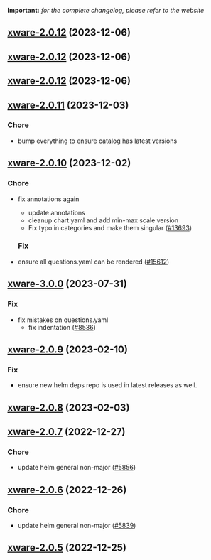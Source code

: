 **Important:**
*for the complete changelog, please refer to the website*




## [xware-2.0.12](https://github.com/truecharts/charts/compare/xware-2.0.11...xware-2.0.12) (2023-12-06)




## [xware-2.0.12](https://github.com/truecharts/charts/compare/xware-2.0.11...xware-2.0.12) (2023-12-06)




## [xware-2.0.12](https://github.com/truecharts/charts/compare/xware-2.0.11...xware-2.0.12) (2023-12-06)




## [xware-2.0.11](https://github.com/truecharts/charts/compare/xware-2.0.10...xware-2.0.11) (2023-12-03)

### Chore

- bump everything to ensure catalog has latest versions
  
  


## [xware-2.0.10](https://github.com/truecharts/charts/compare/xware-3.0.0...xware-2.0.10) (2023-12-02)

### Chore

- fix annotations again
  - update annotations
  - cleanup chart.yaml and add min-max scale version
  - Fix typo in categories and make them singular ([#13693](https://github.com/truecharts/charts/issues/13693))
  
  ### Fix

- ensure all questions.yaml can be rendered ([#15612](https://github.com/truecharts/charts/issues/15612))
  
  











## [xware-3.0.0](https://github.com/truecharts/charts/compare/xware-2.0.9...xware-3.0.0) (2023-07-31)

### Fix

- fix mistakes on questions.yaml
  - fix indentation ([#8536](https://github.com/truecharts/charts/issues/8536))
  
  


## [xware-2.0.9](https://github.com/truecharts/charts/compare/xware-2.0.8...xware-2.0.9) (2023-02-10)

### Fix

- ensure new helm deps repo is used in latest releases as well.
  
  


## [xware-2.0.8](https://github.com/truecharts/charts/compare/xware-2.0.7...xware-2.0.8) (2023-02-03)




## [xware-2.0.7](https://github.com/truecharts/charts/compare/xware-2.0.6...xware-2.0.7) (2022-12-27)

### Chore

- update helm general non-major ([#5856](https://github.com/truecharts/charts/issues/5856))
  
  


## [xware-2.0.6](https://github.com/truecharts/charts/compare/xware-2.0.5...xware-2.0.6) (2022-12-26)

### Chore

- update helm general non-major ([#5839](https://github.com/truecharts/charts/issues/5839))
  
  


## [xware-2.0.5](https://github.com/truecharts/charts/compare/xware-2.0.4...xware-2.0.5) (2022-12-25)

